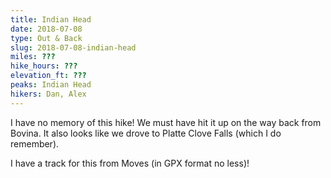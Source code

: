 ```yaml
---
title: Indian Head
date: 2018-07-08
type: Out & Back
slug: 2018-07-08-indian-head
miles: ???
hike_hours: ???
elevation_ft: ???
peaks: Indian Head
hikers: Dan, Alex
---
```


I have no memory of this hike! We must have hit it up on the way back from Bovina. It also looks like we drove to Platte Clove Falls (which I do remember).

I have a track for this from Moves (in GPX format no less)!
